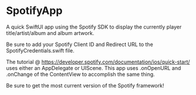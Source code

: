 # SpotifyApp

A quick SwiftUI app using the Spotify SDK to display the currently player title/artist/album and album artwork.

Be sure to add your Spotify Client ID and Redirect URL to the SpotifyCredentials.swift file.

The tutorial @ https://developer.spotify.com/documentation/ios/quick-start/ uses either an AppDelegate or UIScene.  This app uses .onOpenURL and .onChange of the ContentView to accomplish the same thing.

Be sure to get the most current version of the Spotify framework!
